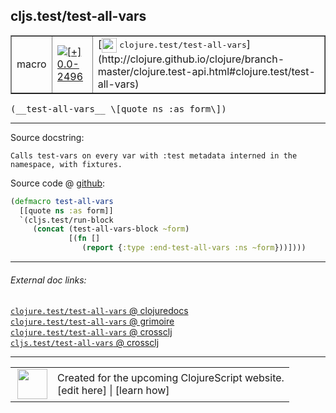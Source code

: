 ## cljs.test/test-all-vars



 <table border="1">
<tr>
<td>macro</td>
<td><a href="https://github.com/cljsinfo/cljs-api-docs/tree/0.0-2496"><img valign="middle" alt="[+] 0.0-2496" title="Added in 0.0-2496" src="https://img.shields.io/badge/+-0.0--2496-lightgrey.svg"></a> </td>
<td>
[<img height="24px" valign="middle" src="http://i.imgur.com/1GjPKvB.png"> <samp>clojure.test/test-all-vars</samp>](http://clojure.github.io/clojure/branch-master/clojure.test-api.html#clojure.test/test-all-vars)
</td>
</tr>
</table>


 <samp>
(__test-all-vars__ \[quote ns :as form\])<br>
</samp>

---





Source docstring:

```
Calls test-vars on every var with :test metadata interned in the
namespace, with fixtures.
```


Source code @ [github](https://github.com/clojure/clojurescript/blob/r1.7.10/src/main/cljs/cljs/test.clj#L333-L340):

```clj
(defmacro test-all-vars
  [[quote ns :as form]]
  `(cljs.test/run-block
     (concat (test-all-vars-block ~form)
             [(fn []
                (report {:type :end-test-all-vars :ns ~form}))])))
```

<!--
Repo - tag - source tree - lines:

 <pre>
clojurescript @ r1.7.10
└── src
    └── main
        └── cljs
            └── cljs
                └── <ins>[test.clj:333-340](https://github.com/clojure/clojurescript/blob/r1.7.10/src/main/cljs/cljs/test.clj#L333-L340)</ins>
</pre>

-->

---



###### External doc links:

[`clojure.test/test-all-vars` @ clojuredocs](http://clojuredocs.org/clojure.test/test-all-vars)<br>
[`clojure.test/test-all-vars` @ grimoire](http://conj.io/store/v1/org.clojure/clojure/1.7.0-beta3/clj/clojure.test/test-all-vars/)<br>
[`clojure.test/test-all-vars` @ crossclj](http://crossclj.info/fun/clojure.test/test-all-vars.html)<br>
[`cljs.test/test-all-vars` @ crossclj](http://crossclj.info/fun/cljs.test/test-all-vars.html)<br>

---

 <table>
<tr><td>
<img valign="middle" align="right" width="48px" src="http://i.imgur.com/Hi20huC.png">
</td><td>
Created for the upcoming ClojureScript website.<br>
[edit here] | [learn how]
</td></tr></table>

[edit here]:https://github.com/cljsinfo/cljs-api-docs/blob/master/cljsdoc/cljs.test_test-all-vars.cljsdoc
[learn how]:https://github.com/cljsinfo/cljs-api-docs/wiki/cljsdoc-files

<!--

This information was too distracting to show to readers, but I'll leave it
commented here since it is helpful to:

- pretty-print the data used to generate this document
- and show how to retrieve that data



The API data for this symbol:

```clj
{:ns "cljs.test",
 :name "test-all-vars",
 :signature ["[[quote ns :as form]]"],
 :history [["+" "0.0-2496"]],
 :type "macro",
 :full-name-encode "cljs.test_test-all-vars",
 :source {:code "(defmacro test-all-vars\n  [[quote ns :as form]]\n  `(cljs.test/run-block\n     (concat (test-all-vars-block ~form)\n             [(fn []\n                (report {:type :end-test-all-vars :ns ~form}))])))",
          :title "Source code",
          :repo "clojurescript",
          :tag "r1.7.10",
          :filename "src/main/cljs/cljs/test.clj",
          :lines [333 340]},
 :full-name "cljs.test/test-all-vars",
 :clj-symbol "clojure.test/test-all-vars",
 :docstring "Calls test-vars on every var with :test metadata interned in the\nnamespace, with fixtures."}

```

Retrieve the API data for this symbol:

```clj
;; from Clojure REPL
(require '[clojure.edn :as edn])
(-> (slurp "https://raw.githubusercontent.com/cljsinfo/cljs-api-docs/catalog/cljs-api.edn")
    (edn/read-string)
    (get-in [:symbols "cljs.test/test-all-vars"]))
```

-->
